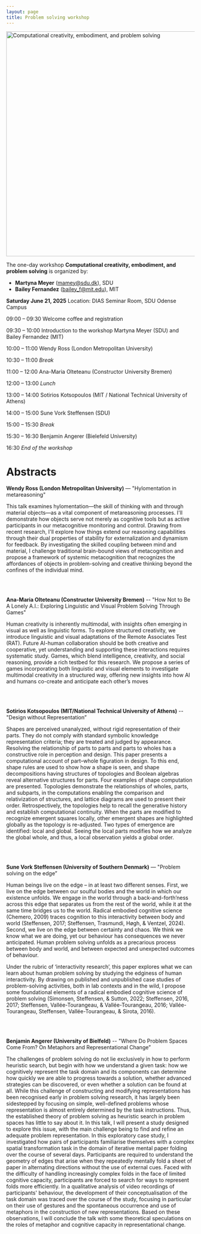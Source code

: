 ```yaml
---
layout: page
title: Problem solving workshop
---
```


<div class="text-center">
  <img src="{{ 'assets/img/problem_solving_poster.png' | relative_url }}" alt="Computational creativity, embodiment, and problem solving" width="600" />
</div>

The one-day workshop **Computational creativity, embodiment, and problem solving** is organized by:
- **Martyna Meyer** (mamey@sdu.dk), SDU
- **Bailey Fernandez** (bailey_f@mit.edu), MIT

**Saturday June 21, 2025**
Location: DIAS Seminar Room, SDU Odense Campus

09:00 – 09:30 Welcome coffee and registration

09:30 – 10:00 Introduction to the workshop
Martyna Meyer (SDU) and Bailey Fernandez (MIT)

10:00 – 11:00 Wendy Ross (London Metropolitan University)

10:30 – 11:00 _Break_

11:00 – 12:00 Ana-Maria Olteteanu (Constructor University Bremen)

12:00 – 13:00 _Lunch_

13:00 – 14:00 Sotirios Kotsopoulos (MIT / National Technical University of Athens)

14:00 – 15:00 Sune Vork Steffensen (SDU)

15:00 – 15:30 _Break_

15:30 – 16:30 Benjamin Angerer (Bielefeld University)

16:30 _End of the workshop_


# Abstracts

**Wendy Ross (London Metropolitan University)** — "Hylomentation in metareasoning"

This talk examines hylomentation—the skill of thinking with and through material objects—as a vital component of metareasoning processes. I'll demonstrate how objects serve not merely as cognitive tools but as active participants in our metacognitive monitoring and control. Drawing from recent research, I'll explore how things extend our reasoning capabilities through their dual properties of stability for externalization and dynamism for feedback. By investigating the skilled coupling between mind and material, I challenge traditional brain-bound views of metacognition and propose a framework of systemic metacognition that recognizes the affordances of objects in problem-solving and creative thinking beyond the confines of the individual mind.

<br/><br/>

**Ana-Maria Olteteanu (Constructor University Bremen)**  -- "How Not to Be A Lonely A.I.: Exploring Linguistic and Visual Problem Solving Through Games"

Human creativity is inherently multimodal, with insights often emerging in visual as well as linguistic forms. To explore structured creativity, we introduce linguistic and visual adaptations of the Remote Associates Test (RAT). Future AI-human collaboration should be both creative and cooperative, yet understanding and supporting these interactions requires systematic study. Games, which blend intelligence, creativity, and social reasoning, provide a rich testbed for this research. We propose a series of games incorporating both linguistic and visual elements to investigate multimodal creativity in a structured way, offering new insights into how AI and humans co-create and anticipate each other’s moves

<br/><br/>

**Sotirios Kotsopoulos (MIT/National Technical University of Athens)** -- "Design without Representation”

Shapes are perceived unanalyzed, without rigid representation of their parts. They do not comply with standard symbolic knowledge representation criteria; they are treated and judged by appearance. Resolving the relationship of parts to parts and parts to wholes has a constructive role in perception and design. This paper presents a computational account of part–whole figuration in design. To this end, shape rules are used to show how a shape is seen, and shape decompositions having structures of topologies and Boolean algebras reveal alternative structures for parts. Four examples of shape computation are presented. Topologies demonstrate the relationships of wholes, parts, and subparts, in the computations enabling the comparison and relativization of structures, and lattice diagrams are used to present their order. Retrospectively, the topologies help to recall the generative history and establish computational continuity. When the parts are modified to recognize emergent squares locally, other emergent shapes are highlighted globally as the topology is re-adjusted. Two types of emergence are identified: local and global. Seeing the local parts modifies how we analyze the global whole, and thus, a local observation yields a global order.

<br/><br/>

**Sune Vork Steffensen (University of Southern Denmark)** — "Problem solving on the edge”

Human beings live on the edge – in at least two different senses. First, we live on the edge between our soulful bodies and the world in which our existence unfolds. We engage in the world through a back-and-forth’ness across this edge that separates us from the rest of the world, while it at the same time bridges us to the world. Radical embodied cognitive science (Chemero, 2009) traces cognition to this interactivity between body and world (Steffensen, 2017; Steffensen, Trasmundi, Høgh, & Ventzel, 2024). Second, we live on the edge between certainty and chaos. We think we know what we are doing, yet our behaviour has consequences we never anticipated. Human problem solving unfolds as a precarious process between body and world, and between expected and unexpected outcomes of behaviour.

Under the rubric of ‘interactivity research’, this paper explores what we can learn about human problem solving by studying the edginess of human interactivity. By drawing on published and unpublished case studies of problem-solving activities, both in lab contexts and in the wild, I propose some foundational elements of a radical embodied cognitive science of problem solving (Simonsen, Steffensen, & Sutton, 2022; Steffensen, 2016, 2017; Steffensen, Vallée-Tourangeau, & Vallée-Tourangeau, 2016; Vallée-Tourangeau, Steffensen, Vallée-Tourangeau, & Sirota, 2016).

<br/><br/>

**Benjamin Angerer (University of Bielfeld)** -- "Where Do Problem Spaces Come From? On Metaphors and Representational Change”

The challenges of problem solving do not lie exclusively in how to perform heuristic search, but begin with how we understand a given task: how we cognitively represent the task domain and its components can determine how quickly we are able to progress towards a solution, whether advanced strategies can be discovered, or even whether a solution can be found at all. While this challenge of constructing and modifying representations has been recognised early in problem solving research, it has largely been sidestepped by focusing on simple, well-defined problems whose representation is almost entirely determined by the task instructions. Thus, the established theory of problem solving as heuristic search in problem spaces has little to say about it.
In this talk, I will present a study designed to explore this issue, with the main challenge being to find and refine an adequate problem representation. In this exploratory case study, I investigated how pairs of participants familiarise themselves with a complex spatial transformation task in the domain of iterative mental paper folding over the course of several days. Participants are required to understand the geometry of edges that arise when they repeatedly mentally fold a sheet of paper in alternating directions without the use of external cues. Faced with the difficulty of handling increasingly complex folds in the face of limited cognitive capacity, participants are forced to search for ways to represent folds more efficiently. In a qualitative analysis of video recordings of participants' behaviour, the development of their conceptualisation of the task domain was traced over the course of the study, focusing in particular on their use of gestures and the spontaneous occurrence and use of metaphors in the construction of new representations. Based on these observations, I will conclude the talk with some theoretical speculations on the roles of metaphor and cognitive capacity in representational change.
